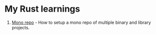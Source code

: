 # My Rust learnings

001. [Mono repo](001-monorepo-subfolders/README.md) - How to setup a mono repo of multiple binary and library projects.

